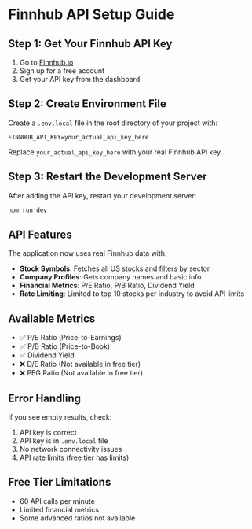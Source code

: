 # Finnhub API Setup Guide

## Step 1: Get Your Finnhub API Key

1. Go to [Finnhub.io](https://finnhub.io/)
2. Sign up for a free account
3. Get your API key from the dashboard

## Step 2: Create Environment File

Create a `.env.local` file in the root directory of your project with:

```
FINNHUB_API_KEY=your_actual_api_key_here
```

Replace `your_actual_api_key_here` with your real Finnhub API key.

## Step 3: Restart the Development Server

After adding the API key, restart your development server:

```bash
npm run dev
```

## API Features

The application now uses real Finnhub data with:

- **Stock Symbols**: Fetches all US stocks and filters by sector
- **Company Profiles**: Gets company names and basic info
- **Financial Metrics**: P/E Ratio, P/B Ratio, Dividend Yield
- **Rate Limiting**: Limited to top 10 stocks per industry to avoid API limits

## Available Metrics

- ✅ P/E Ratio (Price-to-Earnings)
- ✅ P/B Ratio (Price-to-Book)
- ✅ Dividend Yield
- ❌ D/E Ratio (Not available in free tier)
- ❌ PEG Ratio (Not available in free tier)

## Error Handling

If you see empty results, check:
1. API key is correct
2. API key is in `.env.local` file
3. No network connectivity issues
4. API rate limits (free tier has limits)

## Free Tier Limitations

- 60 API calls per minute
- Limited financial metrics
- Some advanced ratios not available
